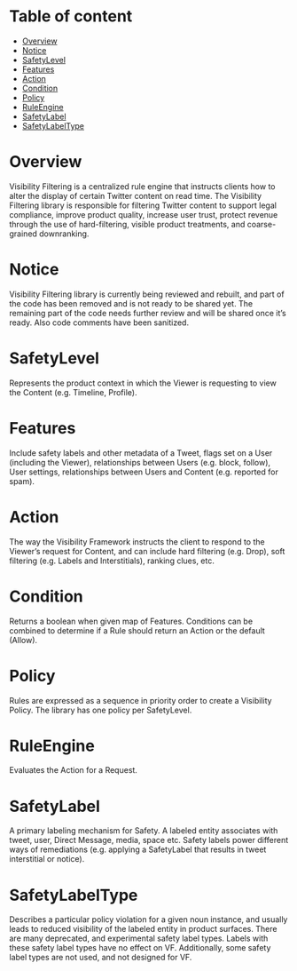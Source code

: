 <!-- Table of content -->
# Table of content
- [Overview](#overview)
- [Notice](#notice)
- [SafetyLevel](#safetylevel)
- [Features](#features)
- [Action](#action)
- [Condition](#condition)
- [Policy](#policy)
- [RuleEngine](#ruleengine)
- [SafetyLabel](#safetylabel)
- [SafetyLabelType](#safetylabeltype)


Overview
========

Visibility Filtering is a centralized rule engine that instructs clients how to alter the display of certain Twitter content on read time. The Visibility Filtering library is responsible for filtering Twitter content to support legal compliance, improve product quality, increase user trust, protect revenue through the use of hard-filtering, visible product treatments, and coarse-grained downranking.

Notice
======

Visibility Filtering library is currently being reviewed and rebuilt, and part of the code has been removed and is not ready to be shared yet. The remaining part of the code needs further review and will be shared once it’s ready. Also code comments have been sanitized.



SafetyLevel
===========

Represents the product context in which the Viewer is requesting to view the Content (e.g. Timeline, Profile).

Features
========

Include safety labels and other metadata of a Tweet, flags set on a User (including the Viewer), relationships between Users (e.g. block, follow), User settings, relationships between Users and Content (e.g. reported for spam).

Action
======

The way the Visibility Framework instructs the client to respond to the Viewer’s request for Content, and can include hard filtering (e.g. Drop), soft filtering (e.g. Labels and Interstitials), ranking clues, etc.

Condition
=========

Returns a boolean when given map of Features. Conditions can be combined to determine if a Rule should return an Action or the default (Allow).

Policy
======

Rules are expressed as a sequence in priority order to create a Visibility Policy. The library has one policy
per SafetyLevel.

RuleEngine
===========

Evaluates the Action for a Request.

SafetyLabel
===========

A primary labeling mechanism for Safety. A labeled entity associates with tweet, user, Direct Message, media, space etc. Safety labels power different ways of remediations (e.g. applying a SafetyLabel that results in tweet interstitial or notice).

SafetyLabelType
===============

Describes a particular policy violation for a given noun instance, and usually leads to reduced visibility of the
labeled entity in product surfaces. There are many deprecated, and experimental safety label types. Labels with these safety label types have no effect on VF. Additionally, some safety label types are not used, and not designed for VF.
